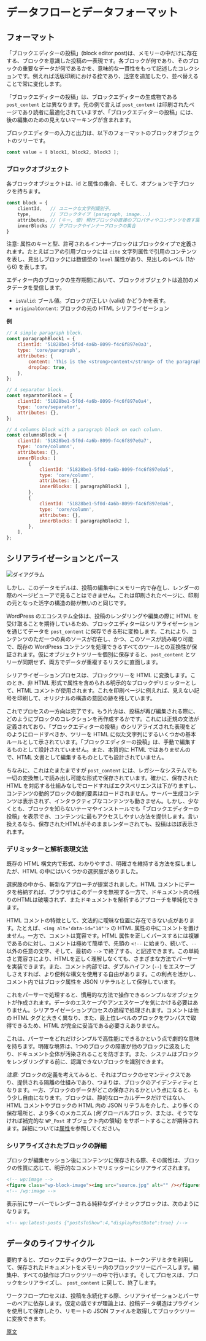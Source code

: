 <!--
# Data Flow and Data Format
 -->
# データフローとデータフォーマット

<!--
## The format
 -->
## フォーマット

<!--
A block editor post is the proper block-aware representation of a post: a collection of semantically consistent descriptions of what each block is and what its essential data is. This representation only ever exists in memory. It is the [chase](<https://en.wikipedia.org/wiki/Chase_(printing)>) in the typesetter's workshop, ever-shifting as [sorts](<https://en.wikipedia.org/wiki/Sort_(typesetting)>) are attached and repositioned.
 -->
「ブロックエディターの投稿」(block editor post)は、メモリーの中だけに存在する、ブロックを意識した投稿の一表現です。各ブロックが何であり、そのブロックの重要なデータが何であるかを、意味的な一貫性をもって記述したコレクションです。例えれば活版印刷における[枠](<https://en.wikipedia.org/wiki/Chase_(printing)>)であり、[活字](<https://en.wikipedia.org/wiki/Sort_(typesetting)>)を追加したり、並べ替えることで常に変化します。

<!--
A block editor post is not the artifact it produces, namely the `post_content`. The latter is the printed page, optimized for the reader but retaining its invisible markings for later editing.
 -->
「ブロックエディターの投稿」は、ブロックエディターの生成物である `post_content` とは異なります。先の例で言えば `post_content` は印刷されたページであり読者に最適化されていますが、「ブロックエディターの投稿」には、後の編集のための見えないマーキングが含まれます。

<!--
The input and output of the block editor is a tree of block objects with the current format:
 -->
ブロックエディターの入力と出力は、以下のフォーマットのブロックオブジェクトのツリーです。

```js
const value = [ block1, block2, block3 ];
```

<!--
### The block object
 -->
### ブロックオブジェクト

<!--
Each block object has an id, a set of attributes and potentially a list of child blocks.
 -->
各ブロックオブジェクトは、id と属性の集合、そして、オプションで子ブロックを持ちます。

<!--
```js
const block = {
	clientId, // unique string identifier.
	type, // The block type (paragraph, image...)
	attributes, // (key, value) set of attributes representing the direct properties/content of the current block.
	innerBlocks, // An array of child blocks or inner blocks.
};
```
 -->
```js
const block = {
    clientId,   // ユニークな文字列識別子。
    type,       // ブロックタイプ (paragraph, image...)
    attributes, // (キー, 値) 現行ブロックの直接のプロパティやコンテンツを表す属性の集合
    innerBlocks // 子ブロックやインナーブロックの集合
}
```

<!--
Note the attributes keys and types, the allowed inner blocks are defined by the block type. For example, the core quote block has a `cite` string attribute representing the cite content while a heading block has a numeric `level` attribute, representing the level of the heading (1 to 6).
 -->
注意: 属性のキーと型、許可されるインナーブロックはブロックタイプで定義されます。たとえばコアの引用ブロックには `cite` 文字列属性で引用のコンテンツを表し、見出しブロックには数値型の `level` 属性があり、見出しのレベル (1から6) を表します。

<!--
During the lifecycle of the block in the editor, the block object can receive extra metadata:
 -->
エディター内のブロックの生存期間において、ブロックオブジェクトは追加のメタデータを受信します。

<!--
-   `isValid`: A boolean representing whether the block is valid or not;
-   `originalContent`: The original HTML serialization of the block.
 -->
 - `isValid`: ブール値。ブロックが正しい (valid) かどうかを表す。
 - `originalContent`: ブロックの元の HTML シリアライゼーション

<!--
**Examples**
 -->
**例**

```js
// A simple paragraph block.
const paragraphBlock1 = {
	clientId: '51828be1-5f0d-4a6b-8099-f4c6f897e0a3',
	type: 'core/paragraph',
	attributes: {
		content: 'This is the <strong>content</strong> of the paragraph block',
		dropCap: true,
	},
};

// A separator block.
const separatorBlock = {
	clientId: '51828be1-5f0d-4a6b-8099-f4c6f897e0a4',
	type: 'core/separator',
	attributes: {},
};

// A columns block with a paragraph block on each column.
const columnsBlock = {
	clientId: '51828be1-5f0d-4a6b-8099-f4c6f897e0a7',
	type: 'core/columns',
	attributes: {},
	innerBlocks: [
		{
			clientId: '51828be1-5f0d-4a6b-8099-f4c6f897e0a5',
			type: 'core/column',
			attributes: {},
			innerBlocks: [ paragraphBlock1 ],
		},
		{
			clientId: '51828be1-5f0d-4a6b-8099-f4c6f897e0a6',
			type: 'core/column',
			attributes: {},
			innerBlocks: [ paragraphBlock2 ],
		},
	],
};
```

<!--
## Serialization and Parsing
 -->
## シリアライゼーションとパース

<!--
![Diagram](https://docs.google.com/drawings/d/1iuownt5etcih7rMMvPvh0Mny8zUA1Z28saxjxaWmfJ0/pub?w=1234&h=453)
 -->
![ダイアグラム](https://docs.google.com/drawings/d/1iuownt5etcih7rMMvPvh0Mny8zUA1Z28saxjxaWmfJ0/pub?w=1234&h=453)

<!--
This data model, however, is something that lives in memory while editing a post. It's not visible to the page viewer when rendered, just like a printed page has no trace of the structure of the letters that produced it in the press.
 -->
しかし、このデータモデルは、投稿の編集中にメモリー内で存在し、レンダーの際のページビューアで見ることはできません。これは印刷されたページに、印刷の元となった活字の構造の跡が無いのと同じです。

<!--
Since the whole WordPress ecosystem has an expectation for receiving HTML when rendering or editing a post, the block editor transforms its data into something that can be saved in `post_content` through serialization. This assures that there's a single source of truth for the content, and that this source remains readable and compatible with all the tools that interact with WordPress content at the present. Were we to store the object tree separately, we would face the risk of `post_content` and the tree getting out of sync and the problem of data duplication in both places.
 -->
WordPress のエコシステム全体は、投稿のレンダリングや編集の際に HTML を受け取ることを期待しているため、ブロックエディターはシリアライゼーションを通じてデータを `post_content` に保存できる形に変換します。これにより、コンテンツのただ一つの真のソースが存在し、かつ、このソースが読み取り可能で、既存の WordPress コンテンツを処理できるすべてのツールとの互換性が保証されます。仮にオブジェクトツリーを個別に保存すると、`post_content` とツリーが同期せず、両方でデータが重複するリスクに直面します。

<!--
Thus, the serialization process converts the block tree into HTML using HTML comments as explicit block delimiters—which can contain the attributes in non-HTML form. This is the act of printing invisible marks on the printed page that leave a trace of the original structured intention.
 -->
シリアライゼーションプロセスは、ブロックツリーを HTML に変換します。このとき、非 HTML 形式で属性を含められる明示的なブロックデリミッターとして、HTML コメントが使用されます。これを印刷ページに例えれば、見えない記号を印刷して、オリジナルの構造の意図の跡を残しています。

<!--
This is one end of the process. The other is how to recreate the collection of blocks whenever a post is to be edited again. A formal grammar defines how the serialized representation of a block editor post should be loaded, just as some basic rules define how to turn the tree into an HTML-like string. The block editor's posts aren't designed to be edited by hand; they aren't designed to be edited as HTML documents because the block editor posts aren't HTML in essence.
 -->
これでプロセスの一方向は完了です。もう片方は、投稿が再び編集される際に、どのようにブロックのコレクションを再作成するかです。これには正規の文法が定義されており、「ブロックエディターの投稿」のシリアライズされた表現をどのようにロードすべきか、ツリーを HTML に似た文字列にするいくつかの基本ルールとして示されています。「ブロックエディターの投稿」は、手動で編集するものとして設計されていません。また、本質的に HTML ではありませんので、HTML 文書として編集するものとしても設計されていません。

<!--
They just happen, incidentally, to be stored inside of `post_content` in a way in which they require no transformation in order to be viewable by any legacy system. It's true that loading the stored HTML into a browser without the corresponding machinery might degrade the experience, and if it included dynamic blocks of content, the dynamic elements may not load, server-generated content may not appear, and interactive content may remain static. However, it at least protects against not being able to view block editor posts on themes and installations that are blocks-unaware, and it provides the most accessible way to the content. In other words, the post remains mostly intact even if the saved HTML is rendered as is.
 -->
ちなみに、これはたまたまですが `post_content` には、レガシーなシステムでも一切の変換無しで読み出し可能な形式で保存されています。確かに、保存された HTML を対応する仕組みなしでロードすればエクスペリエンスは下がりますし、コンテンツの動的ブロックの動的要素はロードされません。サーバー生成コンテンツは表示されず、インタラクティブなコンテンツも動きません。しかし、少なくとも、ブロックを知らないテーマやインストールでも「ブロックエディターの投稿」を表示でき、コンテンツに最もアクセスしやすい方法を提供します。言い換えるなら、保存されたHTMLがそのままレンダーされても、投稿はほぼ表示されます。

<!--
### Delimiters and Parsing Expression Grammar
 -->
### デリミッターと解析表現文法

<!--
We chose instead to try to find a way to keep the formality, explicitness, and unambiguity in the existing HTML syntax. Within the HTML there were a number of options.
 -->
既存の HTML 構文内で形式、わかりやすさ、明確さを維持する方法を探しましたが、HTML の中にはいくつかの選択肢がありました。

<!--
Of these options, a novel approach was suggested: by storing data in HTML comments, we would know that we wouldn't break the rest of the HTML in the document, that browsers should ignore it, and that we could simplify our approach to parsing the document.
 -->
選択肢の中から、斬新なアプローチが提案されました。HTML コメントにデータを格納すれば、ブラウザはこのデータを無視する一方で、ドキュメント内の残りのHTMLは破壊されず、またドキュメントを解析するアプローチを単純化できます。

<!--
Unique to HTML comments is the fact that they cannot legitimately exist in ambiguous places, such as inside of HTML attributes like `<img alt='data-id="14"'>`. Comments are also quite permissive. Whereas HTML attributes are complicated to parse properly, comments are quite easily described by a leading `<!--` followed by anything except `--` until the first `--`. This simplicity and permissiveness means that the parser can be implemented in several ways without needing to understand HTML properly, and we have the liberty to use more convenient syntax inside of the comment—we only need to escape double-hyphen sequences. We take advantage of this in how we store block attributes: as JSON literals inside the comment.
 -->
HTML コメントの特徴として、文法的に曖昧な位置に存在できない点があります。たとえば、`<img alt='data-id="14"'>` の HTML 属性の中にコメントを置けません。一方で、コメントは寛容です。HTML 属性を正しくパースするには複雑であるのに対し、コメントは極めて簡単で、先頭の `<!--` に始まり、続いて、`--` 以外の任意の文字、そして、最初の `-->` で終了する、と記述できます。この単純さと寛容さにより、HTMLを正しく理解しなくても、さまざまな方法でパーサーを実装できます。また、コメント内部では、ダブルハイフン (`--`) をエスケープしさえすれば、より便利な構文を使用する自由があります。この利点を活かし、コメント内ではブロック属性を JSON リテラルとして保存しています。

<!--
After running this through the parser, we're left with a simple object we can manipulate idiomatically, and we don't have to worry about escaping or unescaping the data. It's handled for us through the serialization process. Because the comments are so different from other HTML tags and because we can perform a first-pass to extract the top-level blocks, we don't actually depend on having fully valid HTML!
 -->
これをパーサーで処理すると、慣用的な方法で操作できるシンプルなオブジェクトが作成されます。データのエスケープやアンエスケープを気にかける必要はありません。シリアライゼーションプロセスの過程で処理されます。コメントは他の HTML タグと大きく異なり、また、最上位レベルのブロックをワンパスで取得できるため、HTML が完全に妥当である必要さえありません。

<!--
This has dramatic implications for how simple and performant we can make our parser. These explicit boundaries also protect damage in a single block from bleeding into other blocks or tarnishing the entire document. It also allows the system to identify unrecognized blocks before rendering them.
 -->
これは、パーサーをどれだけシンプルで高性能にできるかという点で劇的な意味を持ちます。明確な境界は、1つのブロックの障害が他のブロックに波及したり、ドキュメント全体が汚染されることを防ぎます。また、システムはブロックをレンダリングする前に、認識できないブロックを識別できます。

<!--
_N.B.:_ The defining aspects of blocks are their semantics and the isolation mechanism they provide: in other words, their identity. On the other hand, where their data is stored is a more liberal aspect. Blocks support more than just static local data (via JSON literals inside the HTML comment or within the block's HTML), and more mechanisms (_e.g._, global blocks or otherwise resorting to storage in complementary `WP_Post` objects) are expected. See [attributes](/docs/reference-guides/block-api/block-attributes.md) for details.
 -->
_注意:_ ブロックの定義を考えてみると、それはブロックのセマンティクスであり、提供される隔離の仕組みであり、つまりは、ブロックのアイデンティティとなります。一方、ブロックのデータがどこの保存されるかという点になると、もう少し自由になります。ブロックは、静的なローカルデータだけではない、HTML コメントやブロックの HTML 内の JSON リテラルを介した、より多くの保存場所と、より多くのメカニズム (_例_ グローバルブロック、または、そうでなければ補完的な `WP_Post` オブジェクト内の領域) をサポートすることが期待されます。詳細については[属性](https://ja.wordpress.org/team/handbook/block-editor/reference-guides/block-api/block-attributes/)を参照してください。

<!--
### The Anatomy of a Serialized Block
 -->
### シリアライズされたブロックの詳細

<!--
When blocks are saved to the content after the editing session, its attributes—depending on the nature of the block—are serialized to these explicit comment delimiters.
 -->
ブロックが編集セッション後にコンテンツに保存される際、その属性は、ブロックの性質に応じて、明示的なコメントでリミッターにシリアライズされます。

```html
<!-- wp:image -->
<figure class="wp-block-image"><img src="source.jpg" alt="" /></figure>
<!-- /wp:image -->
```

<!--
A purely dynamic block that is to be server-rendered before display could look like this:
 -->
表示前にサーバーでレンダーされる純粋なダイナミックブロックは、次のようになります。

```html
<!-- wp:latest-posts {"postsToShow":4,"displayPostDate":true} /-->
```

<!--
## The Data Lifecycle
 -->
## データのライフサイクル

<!--
In summary, the block editor workflow parses the saved document to an in-memory tree of blocks, using token delimiters to help. During editing, all manipulations happen within the block tree. The process ends by serializing the blocks back to the `post_content`.
 -->
要約すると、ブロックエディタのワークフローは、トークンデリミタを利用して、保存されたドキュメントをメモリー内のブロックツリーにパースします。編集中、すべての操作はブロックツリーの中で行います。そしてプロセスは、ブロックをシリアライズし、 `post_content` に戻して、終了します。

<!--
The workflow process relies on a serialization/parser pair to persist posts. Hypothetically, the post data structure could be stored using a plugin or retrieved from a remote JSON file to be converted to the block tree.
 -->
ワークフロープロセスは、投稿を永続化する際、シリアライゼーションとパーサーのペアに依存します。仮定の話ですが理論上は、投稿データ構造はプラグインを使用して保存したり、リモートの JSON ファイルを取得してブロックツリーに変換できます。

[原文](https://github.com/WordPress/gutenberg/blob/trunk/docs/explanations/architecture/data-flow.md)
